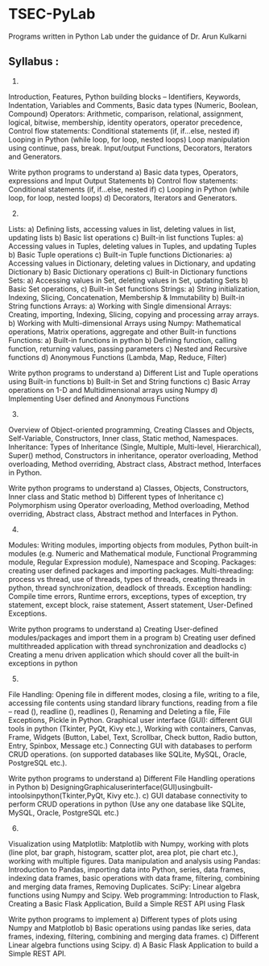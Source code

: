 # TSEC-PyLab
Programs written in Python Lab under the guidance of Dr. Arun Kulkarni

## Syllabus : 
1)
Introduction, Features, Python building blocks – Identifiers, Keywords, Indentation, Variables and Comments,
Basic data types (Numeric, Boolean, Compound) Operators: Arithmetic, comparison, relational, assignment, logical, bitwise, membership, identity operators, operator precedence, Control flow statements: Conditional statements (if, if...else, nested if) 
Looping in Python (while loop, for loop, nested loops)
Loop manipulation using continue, pass, break. Input/output Functions, Decorators, Iterators and Generators.

Write python programs to understand
a) Basic data types, Operators, expressions and Input Output Statements 
b) Control flow statements: Conditional statements (if, if...else, nested if)
c) Looping in Python (while loop, for loop, nested loops)
d) Decorators, Iterators and Generators.

2)
Lists: a) Defining lists, accessing values in list, deleting values in list, updating lists b) Basic list operations c) Built-in list functions
Tuples: a) Accessing values in Tuples, deleting values in Tuples, and updating Tuples b) Basic Tuple operations c) Built-in Tuple functions Dictionaries: a) Accessing values in Dictionary, deleting values in Dictionary, and updating Dictionary b) Basic Dictionary operations c) Built-in Dictionary functions
Sets: a) Accessing values in Set, deleting values in Set, updating Sets b) Basic Set operations, c) Built-in Set functions
Strings: a) String initialization, Indexing, Slicing, Concatenation, Membership & Immutability b) Built-in String functions
Arrays: a) Working with Single dimensional Arrays: Creating, importing, Indexing, Slicing, copying and processing array arrays. b) Working with Multi-dimensional Arrays using Numpy: Mathematical operations, Matrix operations, aggregate and other Built-in functions
Functions: a) Built-in functions in python b) Defining function, calling function, returning values, passing parameters c) Nested and Recursive functions d) Anonymous Functions (Lambda, Map, Reduce, Filter)

Write python programs to understand
a) Different List and Tuple operations using Built-in functions
b) Built-in Set and String functions
c) Basic Array operations on 1-D and Multidimensional arrays using Numpy
d) Implementing User defined and Anonymous Functions

3)
Overview of Object-oriented programming, Creating Classes and Objects, Self-Variable, Constructors, Inner class, Static method, Namespaces.
Inheritance: Types of Inheritance (Single, Multiple, Multi-level, Hierarchical), Super() method, Constructors in inheritance, operator overloading, Method overloading, Method overriding, Abstract class, Abstract method, Interfaces in Python.

Write python programs to understand
a) Classes, Objects, Constructors, Inner class and Static method
b) Different types of Inheritance
c) Polymorphism using Operator overloading, Method overloading, Method overriding,
Abstract class, Abstract method and Interfaces in Python.

4)
Modules: Writing modules, importing objects from modules, Python built-in modules (e.g. Numeric and Mathematical module, Functional Programming module, Regular Expression module), Namespace and Scoping.
Packages: creating user defined packages and importing packages.
Multi-threading: process vs thread, use of threads, types of threads, creating threads in python, thread synchronization, deadlock of threads.
Exception handling: Compile time errors, Runtime errors, exceptions, types of exception, try statement, except block, raise statement, Assert statement, User-Defined Exceptions.

Write python programs to understand
a) Creating User-defined modules/packages and import them in a program
b) Creating user defined multithreaded application with thread synchronization and deadlocks
c) Creating a menu driven application which should cover all the built-in exceptions in python

5)
File Handling: Opening file in different modes, closing a file, writing to a file, accessing file contents using standard library functions, reading from a file – read (), readline (), readlines (), Renaming and Deleting a file, File Exceptions, Pickle in Python.
Graphical user interface (GUI): different GUI tools in python (Tkinter, PyQt, Kivy etc.), Working with containers, Canvas, Frame, Widgets (Button, Label, Text, Scrollbar, Check button, Radio button, Entry, Spinbox, Message etc.) Connecting GUI with databases to perform CRUD operations. (on supported databases like SQLite, MySQL, Oracle, PostgreSQL etc.).

Write python programs to understand
a) Different File Handling operations in Python
b) DesigningGraphicaluserinterface(GUI)usingbuilt-intoolsinpython(Tkinter,PyQt, Kivy etc.).
c) GUI database connectivity to perform CRUD operations in python (Use any one database like SQLite, MySQL, Oracle, PostgreSQL etc.)

6)
Visualization using Matplotlib: Matplotlib with Numpy, working with plots (line plot, bar graph, histogram, scatter plot, area plot, pie chart etc.), working with multiple figures.
Data manipulation and analysis using Pandas: Introduction to Pandas, importing data into Python, series, data frames, indexing data frames, basic operations with data frame, filtering, combining and merging data frames, Removing Duplicates.
SciPy: Linear algebra functions using Numpy and Scipy.
Web programming: Introduction to Flask, Creating a Basic Flask Application, Build a Simple REST API using Flask

Write python programs to implement
a) Different types of plots using Numpy and Matplotlob
b) Basic operations using pandas like series, data frames, indexing, filtering, combining
and merging data frames.
c) Different Linear algebra functions using Scipy.
d) A Basic Flask Application to build a Simple REST API.
